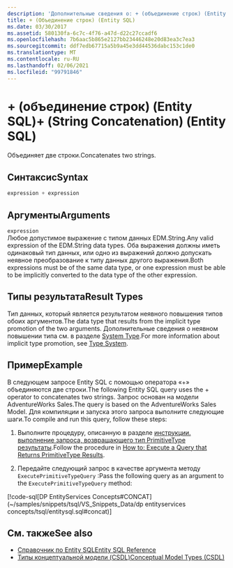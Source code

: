 ```yaml
---
description: 'Дополнительные сведения о: + (объединение строк) (Entity SQL)'
title: + (Объединение строк) (Entity SQL)
ms.date: 03/30/2017
ms.assetid: 580130fa-6c7c-4f76-a47d-d22c27ccadf6
ms.openlocfilehash: 7b6aac5b865e2127bb23446248e20d83ea3c7ea3
ms.sourcegitcommit: ddf7edb67715a5b9a45e3dd44536dabc153c1de0
ms.translationtype: MT
ms.contentlocale: ru-RU
ms.lasthandoff: 02/06/2021
ms.locfileid: "99791846"
---
```

# <a name="-string-concatenation-entity-sql"></a><span data-ttu-id="04f18-103">+ (объединение строк) (Entity SQL)</span><span class="sxs-lookup"><span data-stu-id="04f18-103">+ (String Concatenation) (Entity SQL)</span></span>

<span data-ttu-id="04f18-104">Объединяет две строки.</span><span class="sxs-lookup"><span data-stu-id="04f18-104">Concatenates two strings.</span></span>  
  
## <a name="syntax"></a><span data-ttu-id="04f18-105">Синтаксис</span><span class="sxs-lookup"><span data-stu-id="04f18-105">Syntax</span></span>  
  
```sql  
expression + expression  
```  
  
## <a name="arguments"></a><span data-ttu-id="04f18-106">Аргументы</span><span class="sxs-lookup"><span data-stu-id="04f18-106">Arguments</span></span>  

 `expression`  
 <span data-ttu-id="04f18-107">Любое допустимое выражение с типом данных EDM.String.</span><span class="sxs-lookup"><span data-stu-id="04f18-107">Any valid expression of the EDM.String data types.</span></span> <span data-ttu-id="04f18-108">Оба выражения должны иметь одинаковый тип данных, или одно из выражений должно допускать неявное преобразование к типу данных другого выражения.</span><span class="sxs-lookup"><span data-stu-id="04f18-108">Both expressions must be of the same data type, or one expression must be able to be implicitly converted to the data type of the other expression.</span></span>  
  
## <a name="result-types"></a><span data-ttu-id="04f18-109">Типы результата</span><span class="sxs-lookup"><span data-stu-id="04f18-109">Result Types</span></span>  

 <span data-ttu-id="04f18-110">Тип данных, который является результатом неявного повышения типов обоих аргументов.</span><span class="sxs-lookup"><span data-stu-id="04f18-110">The data type that results from the implicit type promotion of the two arguments.</span></span> <span data-ttu-id="04f18-111">Дополнительные сведения о неявном повышении типа см. в разделе [System Type](type-system-entity-sql.md).</span><span class="sxs-lookup"><span data-stu-id="04f18-111">For more information about implicit type promotion, see [Type System](type-system-entity-sql.md).</span></span>  
  
## <a name="example"></a><span data-ttu-id="04f18-112">Пример</span><span class="sxs-lookup"><span data-stu-id="04f18-112">Example</span></span>  

 <span data-ttu-id="04f18-113">В следующем запросе Entity SQL с помощью оператора «+» объединяются две строки.</span><span class="sxs-lookup"><span data-stu-id="04f18-113">The following Entity SQL query uses the + operator to concatenates two strings.</span></span> <span data-ttu-id="04f18-114">Запрос основан на модели AdventureWorks Sales.</span><span class="sxs-lookup"><span data-stu-id="04f18-114">The query is based on the AdventureWorks Sales Model.</span></span> <span data-ttu-id="04f18-115">Для компиляции и запуска этого запроса выполните следующие шаги.</span><span class="sxs-lookup"><span data-stu-id="04f18-115">To compile and run this query, follow these steps:</span></span>  
  
1. <span data-ttu-id="04f18-116">Выполните процедуру, описанную в разделе [инструкции. выполнение запроса, возвращающего тип PrimitiveType результаты](../how-to-execute-a-query-that-returns-primitivetype-results.md).</span><span class="sxs-lookup"><span data-stu-id="04f18-116">Follow the procedure in [How to: Execute a Query that Returns PrimitiveType Results](../how-to-execute-a-query-that-returns-primitivetype-results.md).</span></span>  
  
2. <span data-ttu-id="04f18-117">Передайте следующий запрос в качестве аргумента методу `ExecutePrimitiveTypeQuery` :</span><span class="sxs-lookup"><span data-stu-id="04f18-117">Pass the following query as an argument to the `ExecutePrimitiveTypeQuery` method:</span></span>  
  
 [!code-sql[DP EntityServices Concepts#CONCAT](~/samples/snippets/tsql/VS_Snippets_Data/dp entityservices concepts/tsql/entitysql.sql#concat)]  
  
## <a name="see-also"></a><span data-ttu-id="04f18-118">См. также</span><span class="sxs-lookup"><span data-stu-id="04f18-118">See also</span></span>

- [<span data-ttu-id="04f18-119">Справочник по Entity SQL</span><span class="sxs-lookup"><span data-stu-id="04f18-119">Entity SQL Reference</span></span>](entity-sql-reference.md)
- [<span data-ttu-id="04f18-120">Типы концептуальной модели (CSDL)</span><span class="sxs-lookup"><span data-stu-id="04f18-120">Conceptual Model Types (CSDL)</span></span>](/ef/ef6/modeling/designer/advanced/edmx/csdl-spec#conceptual-model-types-csdl)
